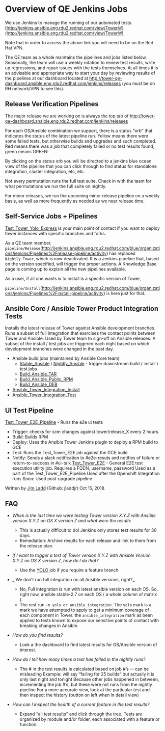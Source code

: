 # Overview of QE Jenkins Jobs

We use Jenkins to manage the running of our automated tests.
[http://jenkins.ansible.eng.rdu2.redhat.com/view/Tower/#](http://jenkins.ansible.eng.rdu2.redhat.com/view/Tower/#)

Note that in order to access the above link you will need to be on the Red Hat VPN.

The QE team as a whole maintains the pipelines and jobs listed below. Seasonally, the team will use a weekly rotation to review test results, write up regressions, and repair issues with the tests themselves. At all times it is an advisable and appropriate way to start your day by reviewing results of the pipelines at our dashboard located at http://tower-qe-dashboard.ansible.eng.rdu2.redhat.com/jenkins/releases (you must be on RH network/VPN to see this).

## Release Verification Pipelines
The major release we are working on is always the top tab of http://tower-qe-dashboard.ansible.eng.rdu2.redhat.com/jenkins/releases

For each OS/Ansible combination we support, there is a status "orb" that indicates the status of the latest pipeline run. Yellow means there were some failed tests, but otherwise builds and upgrades and such completed. Red means there was a job that completely failed or no test results found, green means GREEN!

By clicking on the status orb you will be directed to a jenkins blue ocean view of the pipeline that you can click through to find status for standalone integration, cluster integration, etc, etc.

Not every permutation runs the full test suite. Check in with the team for what permutations we run the full suite on nightly.

For minor releases, we run the upcoming minor release pipeline on a weekly basis, as well as more frequently as needed as we near release time.

## Self-Service Jobs + Pipelines

[Test_Tower_Yolo_Express](http://jenkins.ansible.eng.rdu2.redhat.com/blue/organizations/jenkins/Test_Tower_Yolo_Express/activity/) is your main point of contact if you want to deploy tower instances with specific branches and forks.

As a QE team member, `pipeline/Release`(http://jenkins.ansible.eng.rdu2.redhat.com/blue/organizations/jenkins/Pipelines%2Frelease-pipeline/activity) has replaced `Nightly_Tower`, which is now deactivated. It is a Jenkins pipeline that, based on the version specified, will trigger the proper actions. A Knowledge Base page is coming up to explain all the new pipelines available.

As a user, if all one wants is to install is a specific version of Tower,

`pipeline/Install`(http://jenkins.ansible.eng.rdu2.redhat.com/blue/organizations/jenkins/Pipelines%2Finstall-pipeline/activity) is here just for that.


## Ansible Core / Ansible Tower Product Integration Tests

Installs the latest release of Tower against Ansible development branches. Runs a subset of full integration that exercises the contact points between Tower and Ansible. Used by Tower team to sign-off on Ansible releases. A subset of the install / test jobs are triggered each night based on which development branches were changed in the past day.

- Ansible build jobs (maintained by Ansible Core team)
	- [Stable_Ansible](http://jenkins.ansible.eng.rdu2.redhat.com/view/Ansible/job/Stable_Ansible/) / [Nightly_Ansible](http://jenkins.ansible.eng.rdu2.redhat.com/view/Ansible/job/Nightly_Ansible/) - trigger downstream build / install / test jobs
	- [Build_Ansible_TAR](http://jenkins.ansible.eng.rdu2.redhat.com/view/Ansible/job/Build_Ansible_TAR/)
	- [Build_Ansible_Public_RPM](http://jenkins.ansible.eng.rdu2.redhat.com/view/Ansible/job/Build_Ansible_Public_RPM/)
	- [Build_Ansible_DEB](http://jenkins.ansible.eng.rdu2.redhat.com/view/Ansible/job/Build_Ansible_DEB/)
- [Ansible_Tower_Integration_Install](http://jenkins.ansible.eng.rdu2.redhat.com/view/Tower/job/Ansible_Tower_Integration_Install/)
- [Ansible_Tower_Integration_Test](http://jenkins.ansible.eng.rdu2.redhat.com/view/Tower/job/Ansible_Tower_Integration_Test/)

## UI Test Pipeline

[Test_Tower_E2E_Pipeline](http://jenkins.ansible.eng.rdu2.redhat.com/job/Test_Tower_E2E_Pipeline/) - Runs the e2e ui tests

- Trigger: checks for scm changes against tower/release_X every 2 hours.
- Build: Builds RPM
- Deploy: Uses the Ansible Tower Jenkins plugin to deploy a RPM build to GCE
- Test: Runs the Test_Tower_E2E job against the GCE build
- Notify: Sends a slack notification to #e2e-resuts and notifies of failure or return-to-success in #ui-talk
[Test_Tower_E2E](http://jenkins.ansible.eng.rdu2.redhat.com/job/Test_Tower_E2E/) - General E2E test execution utility job. Requires a FQDN, username, password
Used as a part of the Test_Tower_E2E_Pipeline
Used after the Openshift Integration runs
Soon: Used post-upgrade pipeline

Written by [Jim Ladd](mailto:jladd@redhat.com) (Github: jladdjr) Oct 15, 2018.

## FAQ

* _When is the last time we were testing Tower version X.Y.Z with Ansible version X.Y.Z on OS X version Z and what were the results_
    * This is actually difficult to do! Jenkins only stores test results for 30 days.
    * Remediation: Archive results for each release and link to them from the release plan.
* _If I want to trigger a test of Tower version X.Y.Z with Ansible Version X.Y.Z on OS X version Z, how do I do that?_
    * Use the [YOLO](http://jenkins.ansible.eng.rdu2.redhat.com/job/Test_Tower_Yolo_Express/) job if you require a feature branch

* _ We don't run full integration on all Ansible versions, right?_
    * No, Full integration is run with latest ansible version on each OS. So, right now, ansible stable-2.7 on each OS ( a whole column of matrix ).
    * The rest run `-m yolo or ansible_integration`. The `yolo` mark is a mark we have attempted to apply to get a minimum coverage of each component in Tower. the `ansible_integration` mark as been applied to tests known to expose our sensitive points of contact with breaking changes in Ansible.

* _How do you find results?_
    * Look a the dashboard to find latest results for OS/Ansible version of interest.

* _How do I tell how many times a test has failed in the nightly runs?_
    * The # in the test results is calculated based on job #’s  -- can be misleading
      Example: will say “failing for 25 builds” but actually it is only last night and tonight
      Because other jobs happened in between, incrementing the job #’s, but these were not runs from the nightly pipeline
      For a more accurate view, look at the particular test and then inspect the history (button on left when in detail view)
* _How can I inspect the health of a current feature in the test results?_
    * Expand “all test results” and click through the tree. Tests are organized by module and/or folder, each associated with a feature or function.
